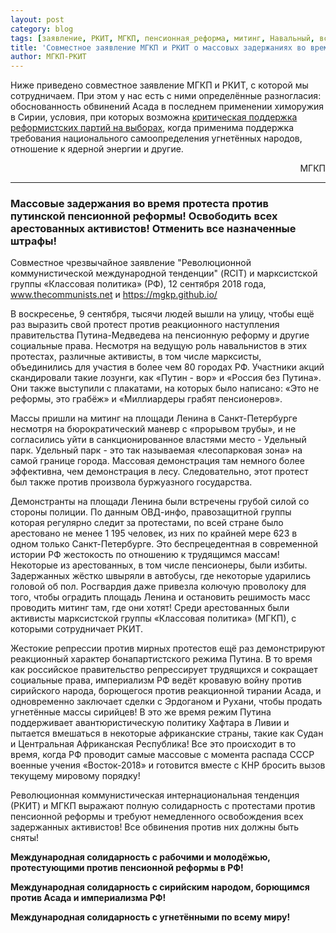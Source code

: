 ```yaml
---
layout: post
category: blog
tags: [заявление, РКИТ, МГКП, пенсионная_реформа, митинг, Навальный, всеобщая_забастовка, Единый_Фронт, Репрессии, RCIT, Империализм, Сирия]
title: 'Совместное заявление МГКП и РКИТ о массовых задержаниях во время протеста против пенсионной реформы'
author: МГКП-РКИТ
---
```


Ниже приведено совместное заявление МГКП и РКИТ, с которой мы сотрудничаем. При этом у нас есть с ними определённые разногласия: обоснованность обвинений Асада в последнем применении химоружия в Сирии, условия, при которых возможна [критическая поддержка реформистских партий на выборах](https://mgkp.github.io/blog/2018/03/16/elections), когда применима поддержка требования национального самоопределения угнетённых народов, отношение к ядерной энергии и другие.

<p style="text-align: right;">МГКП</p>

<hr/>

### Массовые задержания во время протеста против путинской пенсионной реформы! Освободить всех арестованных активистов! Отменить все назначенные штрафы!

Совместное чрезвычайное заявление "Революционной коммунистической международной тенденции" (RCIT) и марксистской группы «Классовая политика» (РФ), 12 сентября 2018 года, www.thecommunists.net и https://mgkp.github.io/

В воскресенье, 9 сентября, тысячи людей вышли на улицу, чтобы ещё раз выразить свой протест против реакционного наступления правительства Путина-Медведева на пенсионную реформу и другие социальные права. Несмотря на ведущую роль навальнистов в этих протестах, различные активисты, в том числе марксисты, объединились для участия в более чем 80 городах РФ. Участники акций скандировали такие лозунги, как «Путин - вор» и «Россия без Путина». Они также выступили с плакатами, на которых было написано: «Это не реформы, это грабёж» и «Миллиардеры грабят пенсионеров».

Массы пришли на митинг на площади Ленина в Санкт-Петербурге несмотря на бюрократический маневр с «прорывом трубы», и не согласились уйти в санкционированное властями место - Удельный парк. Удельный парк - это так называемая «лесопарковая зона» на самой границе города. Массовая демонстрация там немного более эффективна, чем демонстрация в лесу. Следовательно, этот протест был также против произвола буржуазного государства.

Демонстранты на площади Ленина были встречены грубой силой со стороны полиции. По данным ОВД-инфо, правозащитной группы которая регулярно следит за протестами, по всей стране было арестовано не менее 1 195 человек, из них по крайней мере 623 в одном только Санкт-Петербурге. Это беспрецедентная в современной истории РФ жестокость по отношению к трудящимся массам! Некоторые из арестованных, в том числе пенсионеры, были избиты. Задержанных жёстко швыряли в автобусы, где некоторые ударились головой об пол. Росгвардия даже привезла колючую проволоку для того, чтобы оградить площадь Ленина и остановить решимость масс проводить митинг там, где они хотят! Среди арестованных были активисты марксистской группы «Классовая политика» (МГКП), с которыми сотрудничает РКИТ.

Жестокие репрессии против мирных протестов ещё раз демонстрируют реакционный характер бонапартистского режима Путина. В то время как российское правительство репрессирует трудящихся и сокращает социальные права, империализм РФ ведёт кровавую войну против сирийского народа, борющегося против реакционной тирании Асада, и одновременно заключает сделки с Эрдоганом и Рухани, чтобы продать угнетённые массы сирийцев! В это же время режим Путина поддерживает авантюристическую политику Хафтара в Ливии и пытается вмешаться в некоторые африканские страны, такие как Судан и Центральная Африканская Республика! Все это происходит в то время, когда РФ проводит самые массовые с момента распада СССР военные учения «Восток-2018» и готовится вместе с КНР бросить вызов текущему мировому порядку!

Революционная коммунистическая интернациональная тенденция (РКИТ) и МГКП выражают полную солидарность с протестами против пенсионной реформы и требуют немедленного освобождения всех задержанных активистов! Все обвинения против них должны быть сняты!

**Международная солидарность с рабочими и молодёжью, протестующими против пенсионной реформы в РФ!**

**Международная солидарность с сирийским народом, борющимся против Асада и империализма РФ!**

**Международная солидарность с угнетёнными по всему миру!**